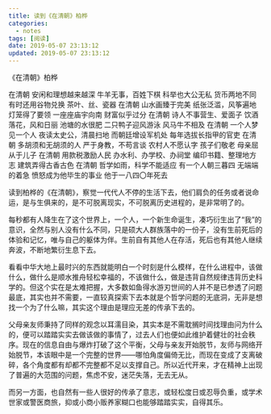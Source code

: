 ```yaml
---
title: 读到《在清朝》柏桦
categories:
  - notes
tags: [阅读]
date: 2019-05-07 23:13:12
updated: 2019-05-07 23:13:12
---
```


《在清朝》柏桦

在清朝
安闲和理想越来越深
牛羊无事，百姓下棋
科举也大公无私
货币两地不同
有时还用谷物兑换
茶叶、丝、瓷器
在清朝
山水画臻于完美
纸张泛滥，风筝遍地
灯笼得了要领
一座座庙宇向南
财富似乎过分
在清朝
诗人不事营生、爱面子
饮酒落花，风和日丽
池塘的水很肥
二只鸭子迎风游泳
风马牛不相及
在清朝
一个人梦见一个人
夜读太史公，清晨扫地
而朝廷增设军机处
每年选拔长指甲的官吏
在清朝
多胡须和无胡须的人
严于身教，不苟言谈
农村人不愿认字
孩子们敬老
母亲屈从于儿子
在清朝
用款税激励人民
办水利、办学校、办祠堂
编印书籍、整理地方志
建筑弄得古香古色
在清朝
哲学如雨，科学不能适应
有一个人朝三暮四
无端端的着急
愤怒成为他毕生的事业
他于一八四〇年死去



读到柏桦的《在清朝》，察觉一代代人不停的生活下去，他们肩负的任务或者说命运，是与生俱来的，是不可脱离现实，不可脱离历史进程的，是非常明了的。

每秒都有人降生在了这个世界上，一个人，一个新生命诞生，凑巧衍生出了“我”的意识，全然与别人没有什么不同，只是硕大人群族落中的一份子，没有生前死后的体验和记忆，唯与自己的躯体为伴。生前自有其他人在存活，死后也有其他人继续奔波，不断地繁衍生息下去。

看看中华大地上最时兴的东西就能明白一个时刻是什么模样，在什么进程中，该做什么，做什么是顺水推舟轻松幸福的，不该做什么，做是违背自然规律违背历史科学的。但这个实在是太难把握，大多数如鱼得水游刃世间的人并不是已参透了问题最底，其实也并不需要，一直较真探索下去本就是个哲学问题的无底洞，无非是想找一个为了什么嘛，其实这个理由是理应无差的传承下去的。

父母亲友师秉持了同样的观念以耳濡目染，其实本是不需耽搁时间找理由问为什么的，便可以踏踏实实去做该做的事情了，过去人们也便如此维护着健壮的社会秩序。现在的信息自由与爆炸打破了这个平衡，父母与亲友开始脱节，友师与网络开始脱节，本该眼中是一个完整的世界——哪怕角度偏倚无比，而现在变成了支离破碎，各个角度都有却都不完整都不足以支撑自己。所以近代开来，才在精神上出现了普遍的大范围的问题，焦虑不安，迷茫失落，无去无从。

而另一方面，也自然有一些人很好的传承了意志，或轻松度日或忍辱负重，或学术世家或警医商旅，抑或小商小贩养家糊口也能够踏踏实实，自得其乐。


